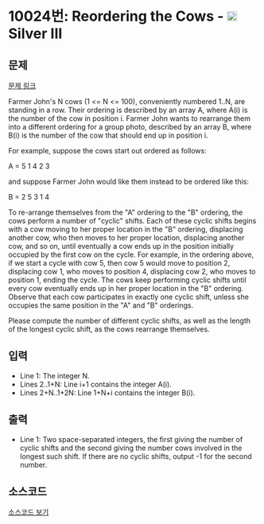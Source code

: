 # 10024번: Reordering the Cows - <img src="https://static.solved.ac/tier_small/8.svg" style="height:20px" /> Silver III

<!-- performance -->

<!-- 문제 제출 후 깃허브에 푸시를 했을 때 제출한 코드의 성능이 입력될 공간입니다.-->

<!-- end -->

## 문제

[문제 링크](https://boj.kr/10024)


<p>Farmer John's N cows (1 &lt;= N &lt;= 100), conveniently numbered 1..N, are standing in a row.  Their ordering is described by an array A, where A(i) is the number of the cow in position i.  Farmer John wants to rearrange them into a different ordering for a group photo, described by an array B, where B(i) is the number of the cow that should end up in position i.</p><p>For example, suppose the cows start out ordered as follows:</p><p>A = 5 1 4 2 3</p><p>and suppose Farmer John would like them instead to be ordered like this:</p><p>B = 2 5 3 1 4</p><p>To re-arrange themselves from the "A" ordering to the "B" ordering, the cows perform a number of "cyclic" shifts.  Each of these cyclic shifts begins with a cow moving to her proper location in the "B" ordering, displacing another cow, who then moves to her proper location, displacing another cow, and so on, until eventually a cow ends up in the position initially occupied by the first cow on the cycle.  For example, in the ordering above, if we start a cycle with cow 5, then cow 5 would move to position 2, displacing cow 1, who moves to position 4, displacing cow 2, who moves to position 1, ending the cycle.  The cows keep performing cyclic shifts until every cow eventually ends up in her proper location in the "B" ordering.  Observe that each cow participates in exactly one cyclic shift, unless she occupies the same position in the "A" and "B" orderings.</p><p>Please compute the number of different cyclic shifts, as well as the length of the longest cyclic shift, as the cows rearrange themselves.</p>


## 입력


<ul><li>Line 1: The integer N.</li><li>Lines 2..1+N: Line i+1 contains the integer A(i).</li><li>Lines 2+N..1+2N: Line 1+N+i contains the integer B(i).</li></ul>


## 출력


<ul><li>Line 1: Two space-separated integers, the first giving the number of cyclic shifts and the second giving the number cows involved in the longest such shift.  If there are no cyclic shifts, output -1 for the second number.</li></ul>


## 소스코드

[소스코드 보기](Reordering%20the%20Cows.cpp)